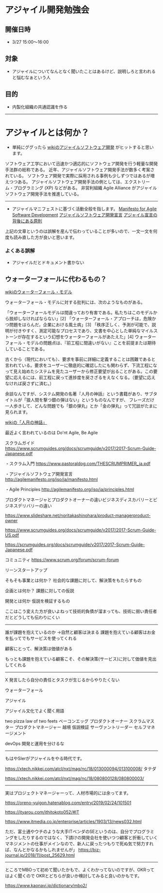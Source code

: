 # アジャイル開発勉強会

## 開催日時
- 3/27 15:00〜16:00

## 対象
- アジャイルについてなんとなく聞いたことはあるけど、説明しろと言われると悩むなぁという人

## 目的
- 内製化組織の共通認識を作る

---

# アジャイルとは何か？

- 単純にググったら
[wikiのアジャイルソフトウェア開発](https://ja.wikipedia.org/wiki/%E3%82%A2%E3%82%B8%E3%83%A3%E3%82%A4%E3%83%AB%E3%82%BD%E3%83%95%E3%83%88%E3%82%A6%E3%82%A7%E3%82%A2%E9%96%8B%E7%99%BA)
がヒットすると思います。

ソフトウェア工学において迅速かつ適応的にソフトウェア開発を行う軽量な開発手法群の総称である。 
近年、アジャイルソフトウェア開発手法が数多く考案されている。 
ソフトウェア開発で実際に採用される事例も少しずつではあるが増えつつある。 
アジャイルソフトウェア開発手法の例としては、エクストリーム・プログラミング (XP) などがある。 
非営利組織 Agile Alliance がアジャイルソフトウェア開発手法を推進している。


---

- アジャイルマニフェストに基づく活動全般を指します。
[Manifesto for Agile Software Development](http://agilemanifesto.org/)
[アジャイルソフトウェア開発宣言](http://agilemanifesto.org/iso/ja/manifesto.html)
[アジャイル宣言の背後にある原則](http://agilemanifesto.org/iso/ja/principles.html)

上記の文章というのは誤解を産んで伝わっていることが多いので、一文一文を何度も読み直した方が良いと思います。

### よくある誤解
- アジャイルだとドキュメント書かない

## ウォーターフォールに代わるもの？

[wikiのウォーターフォール・モデル](https://ja.wikipedia.org/wiki/%E3%82%A6%E3%82%A9%E3%83%BC%E3%82%BF%E3%83%BC%E3%83%95%E3%82%A9%E3%83%BC%E3%83%AB%E3%83%BB%E3%83%A2%E3%83%87%E3%83%AB)

ウォーターフォール・モデルに対する批判には、次のようなものがある。

「ウォーターフォールモデルは間違っており有害である。私たちはこのモデルから脱却しなければならない」[2]
「ウォーターフォール・アプローチは，危険かつ問題をはらんだ，企業における風土病」[3]
「秩序正しく、予測が可能で、説明が付きやすく、測定可能なプロセスであり、文書を中心とした単純なマイルストーンが存在するという幻想をウォーターフォールがあたえた」[4]
ウォーターフォール・モデルの問題点は、『前工程に間違いがない』ことを前提または期待していることである。

古くから（現代においても）、要求を事前に詳細に定義することは困難であると言われている。要求をユーザーに徹底的に確認したにも関わらず、下流工程になって見え始めたシステムを見たユーザーから修正要望が出ることがある。この要望に応えるには、前工程に戻って進捗度を戻さざるをえなくなる。（要望に応えなければ戻さずに済む。）

余談なんですが、システム開発の名著『人月の神話』という書籍があり、サブタイトルが「狼人間を撃つ銀の弾はない」というものなんですが、
フレーズだけ一人歩きして、どんな問題でも「銀の弾丸」とか「金の弾丸」って冗談がたまに見られます。

[wikiの「人月の神話」](https://ja.wikipedia.org/wiki/%E4%BA%BA%E6%9C%88%E3%81%AE%E7%A5%9E%E8%A9%B1)

最近よく言われているのは
Do'nt Agile, Be Agile


スクラムガイド https://www.scrumguides.org/docs/scrumguide/v2017/2017-Scrum-Guide-Japanese.pdf

・スクラム入門 https://www.pastoraldog.com/THESCRUMPRIMER_ja.pdf

・アジャイルソフトウェア開発宣言 http://agilemanifesto.org/iso/ja/manifesto.html

・Agile Principles http://agilemanifesto.org/iso/ja/principles.html


プロダクトマネージャとプロダクトオーナーの違いビジネスディスカバリーとビジネスデリバリーの違い

https://www.slideshare.net/noritakashinohara/product-managerproduct-owner


https://www.scrumguides.org/docs/scrumguide/v2017/2017-Scrum-Guide-US.pdf



https://scrumguides.org/docs/scrumguide/v2017/2017-Scrum-Guide-Japanese.pdf

コミュニティ
https://www.scrum.org/forum/scrum-forum


リーンスタートアップ

そもそも事業とは何か？
社会的な課題に対して、解決策をもたらすもの

企画とは何か？
課題に対しての仮説

開発とは何か
仮説を検証するもの


ここはこう変えた方が良いよねって技術的負債が溜まっても、技術に弱い責任者だとどうしても伝わりにくい


------------------------- 
誰が課題を抱えているのか
->自然と顧客は決まる
課題を抱えている顧客はお金を払ってでもサービスを使ってくれる

顧客にとって、解決策は価値がある

もっとも課題を抱えている顧客こそ、その解決策(サービス)に対して価値を見出してくれる

------------------------- 

X
発言したら自分の責任とタスクが生じるからやりたくない




ウォーターフォール



アジャイル

アジャイル文化でよく聞く用語

two pizza 
law of two feets
ベーコンエッグ
プロダクトオーナー
スクラムマスター
プロダクトマネージャー
越境
仮説検証
サーヴァントリーダー
セルフマネージメント

devOps
開発と運用を分けるな

-------------

もはやSIerがアジャイルをやる時代です。

https://xtech.nikkei.com/atcl/nxt/mag/nc/18/013000094/013100008/
タテダ

https://xtech.nikkei.com/atcl/nxt/mag/nc/18/080800128/080800003/

-------------

実はプロジェクトマネージャーって、人材市場的には余ってます。

https://oreno-yuigon.hatenablog.com/entry/2019/02/24/101501

https://ityarou.com/ithitokoto052/#IT

https://www.itmedia.co.jp/enterprise/articles/1903/13/news032.html



ただ、富士通やウチのような大手ITベンダのSEというのは、自分でプログラミングをしたりするのではなく、下請けの開発会社を使いつつ顧客と折衝していくマネジメントの仕事がメインなので、新人に戻ったつもりで死ぬ気で努力すれば、なんとかなるかもしれませんが」
https://biz-journal.jp/2018/11/post_25629.html

-------------
ところでMBOって初めて聞いたかもで、よくわかってないのですが、OKRってはよく聞くので
OKRとどちらが良いか検討してみると良いのかもです。

https://www.kaonavi.jp/dictionary/mbo2/


